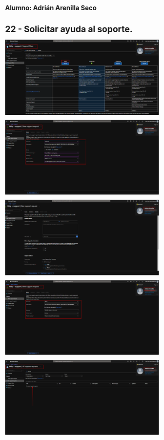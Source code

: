 ## Alumno: Adrián Arenilla Seco

# 22 - Solicitar ayuda al soporte.

![](Evidencias/22a-SupportRequest.png)

![](Evidencias/22b-SupportRequest.png)

![](Evidencias/22c-SupportRequest.png)

![](Evidencias/22d-SupportRequest.png)

![](Evidencias/22e-SupportRequest.png)





